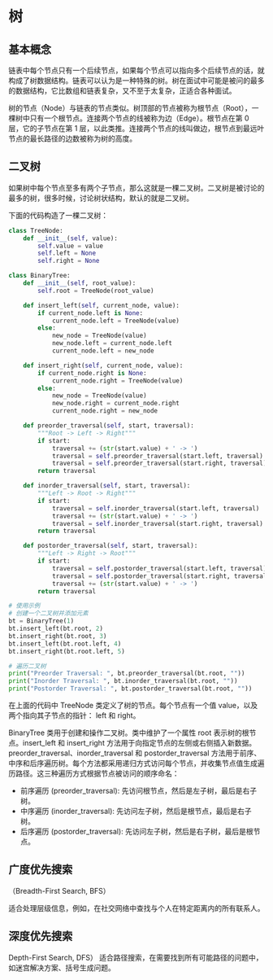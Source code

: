 # 树

## 基本概念

链表中每个节点只有一个后续节点，如果每个节点可以指向多个后续节点的话，就构成了树数据结构。链表可以认为是一种特殊的树。树在面试中可能是被问的最多的数据结构，它比数组和链表复杂，又不至于太复杂，正适合各种面试。

树的节点（Node）与链表的节点类似。树顶部的节点被称为根节点（Root），一棵树中只有一个根节点。连接两个节点的线被称为边（Edge）。根节点在第 0 层，它的子节点在第 1 层，以此类推。连接两个节点的线叫做边，根节点到最远叶节点的最长路径的边数被称为树的高度。

## 二叉树

如果树中每个节点至多有两个子节点，那么这就是一棵二叉树。二叉树是被讨论的最多的树，很多时候，讨论树状结构，默认的就是二叉树。

下面的代码构造了一棵二叉树：

```python
class TreeNode:
    def __init__(self, value):
        self.value = value
        self.left = None
        self.right = None

class BinaryTree:
    def __init__(self, root_value):
        self.root = TreeNode(root_value)

    def insert_left(self, current_node, value):
        if current_node.left is None:
            current_node.left = TreeNode(value)
        else:
            new_node = TreeNode(value)
            new_node.left = current_node.left
            current_node.left = new_node

    def insert_right(self, current_node, value):
        if current_node.right is None:
            current_node.right = TreeNode(value)
        else:
            new_node = TreeNode(value)
            new_node.right = current_node.right
            current_node.right = new_node

    def preorder_traversal(self, start, traversal):
        """Root -> Left -> Right"""
        if start:
            traversal += (str(start.value) + ' -> ')
            traversal = self.preorder_traversal(start.left, traversal)
            traversal = self.preorder_traversal(start.right, traversal)
        return traversal

    def inorder_traversal(self, start, traversal):
        """Left -> Root -> Right"""
        if start:
            traversal = self.inorder_traversal(start.left, traversal)
            traversal += (str(start.value) + ' -> ')
            traversal = self.inorder_traversal(start.right, traversal)
        return traversal

    def postorder_traversal(self, start, traversal):
        """Left -> Right -> Root"""
        if start:
            traversal = self.postorder_traversal(start.left, traversal)
            traversal = self.postorder_traversal(start.right, traversal)
            traversal += (str(start.value) + ' -> ')
        return traversal

# 使用示例
# 创建一个二叉树并添加元素
bt = BinaryTree(1)
bt.insert_left(bt.root, 2)
bt.insert_right(bt.root, 3)
bt.insert_left(bt.root.left, 4)
bt.insert_right(bt.root.left, 5)

# 遍历二叉树
print("Preorder Traversal: ", bt.preorder_traversal(bt.root, ""))
print("Inorder Traversal: ", bt.inorder_traversal(bt.root, ""))
print("Postorder Traversal: ", bt.postorder_traversal(bt.root, ""))
```

在上面的代码中 TreeNode 类定义了树的节点。每个节点有一个值 value，以及两个指向其子节点的指针： left 和 right。

BinaryTree 类用于创建和操作二叉树。类中维护了一个属性 root 表示树的根节点。insert_left 和 insert_right 方法用于向指定节点的左侧或右侧插入新数据。preorder_traversal、inorder_traversal 和 postorder_traversal 方法用于前序、中序和后序遍历树。每个方法都采用递归方式访问每个节点，并收集节点值生成遍历路径。这三种遍历方式根据节点被访问的顺序命名：

* 前序遍历 (preorder_traversal): 先访问根节点，然后是左子树，最后是右子树。
* 中序遍历 (inorder_traversal): 先访问左子树，然后是根节点，最后是右子树。
* 后序遍历 (postorder_traversal): 先访问左子树，然后是右子树，最后是根节点。



## 广度优先搜索
（Breadth-First Search, BFS）

适合处理层级信息，例如，在社交网络中查找与个人在特定距离内的所有联系人。


## 深度优先搜索
Depth-First Search, DFS）
适合路径搜索，在需要找到所有可能路径的问题中，如迷宫解决方案、括号生成问题。
